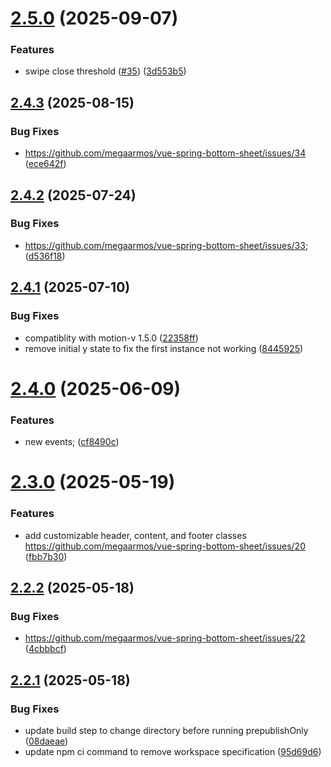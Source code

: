 # [2.5.0](https://github.com/megaarmos/vue-spring-bottom-sheet/compare/v2.4.3...v2.5.0) (2025-09-07)


### Features

* swipe close threshold ([#35](https://github.com/megaarmos/vue-spring-bottom-sheet/issues/35)) ([3d553b5](https://github.com/megaarmos/vue-spring-bottom-sheet/commit/3d553b5e1c1779a326a1730b3ab26b864ca07b5b))

## [2.4.3](https://github.com/megaarmos/vue-spring-bottom-sheet/compare/v2.4.2...v2.4.3) (2025-08-15)


### Bug Fixes

* https://github.com/megaarmos/vue-spring-bottom-sheet/issues/34 ([ece642f](https://github.com/megaarmos/vue-spring-bottom-sheet/commit/ece642f6a25b0c80678c9e41d442a030b3f300eb))

## [2.4.2](https://github.com/megaarmos/vue-spring-bottom-sheet/compare/v2.4.1...v2.4.2) (2025-07-24)


### Bug Fixes

* https://github.com/megaarmos/vue-spring-bottom-sheet/issues/33; ([d536f18](https://github.com/megaarmos/vue-spring-bottom-sheet/commit/d536f1898d648181d53076789d2bff6293b20597))

## [2.4.1](https://github.com/megaarmos/vue-spring-bottom-sheet/compare/v2.4.0...v2.4.1) (2025-07-10)


### Bug Fixes

* compatiblity with motion-v 1.5.0 ([22358ff](https://github.com/megaarmos/vue-spring-bottom-sheet/commit/22358ff15ac5c77d71b2aa0e1663c7fc56cd076b))
* remove initial y state to fix the first instance not working ([8445925](https://github.com/megaarmos/vue-spring-bottom-sheet/commit/8445925fb1f4e711eea51decb24920a6bc5d8d74))

# [2.4.0](https://github.com/megaarmos/vue-spring-bottom-sheet/compare/v2.3.0...v2.4.0) (2025-06-09)


### Features

* new events; ([cf8490c](https://github.com/megaarmos/vue-spring-bottom-sheet/commit/cf8490c814422cf5d5961f5f9d3986a52ee535df))

# [2.3.0](https://github.com/megaarmos/vue-spring-bottom-sheet/compare/v2.2.2...v2.3.0) (2025-05-19)


### Features

* add customizable header, content, and footer classes https://github.com/megaarmos/vue-spring-bottom-sheet/issues/20 ([fbb7b30](https://github.com/megaarmos/vue-spring-bottom-sheet/commit/fbb7b301774803e51edfdce45a09cba3789bcea2))

## [2.2.2](https://github.com/megaarmos/vue-spring-bottom-sheet/compare/v2.2.1...v2.2.2) (2025-05-18)


### Bug Fixes

* https://github.com/megaarmos/vue-spring-bottom-sheet/issues/22 ([4cbbbcf](https://github.com/megaarmos/vue-spring-bottom-sheet/commit/4cbbbcf5bf392b11e4752b14230c265063445ae8))

## [2.2.1](https://github.com/megaarmos/vue-spring-bottom-sheet/compare/v2.2.0...v2.2.1) (2025-05-18)


### Bug Fixes

* update build step to change directory before running prepublishOnly ([08daeae](https://github.com/megaarmos/vue-spring-bottom-sheet/commit/08daeae87171170f9b7cc1bb80cc28b61ffff8b3))
* update npm ci command to remove workspace specification ([95d69d6](https://github.com/megaarmos/vue-spring-bottom-sheet/commit/95d69d6b6d677335493eb109900b611af5780e44))
